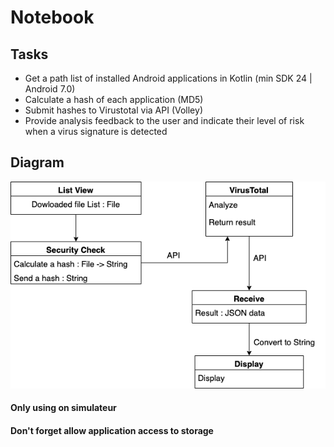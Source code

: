 # Notebook

## Tasks
-  Get a path list of installed Android applications in Kotlin (min SDK 24 | Android 7.0)
-  Calculate a hash of each application (MD5)
-  Submit hashes to Virustotal via API (Volley)
-  Provide analysis feedback to the user and indicate their level of risk when a virus signature is detected

## Diagram
![Diagram](/diagram.png)

#### Only using on simulateur
#### Don't forget allow application access to storage